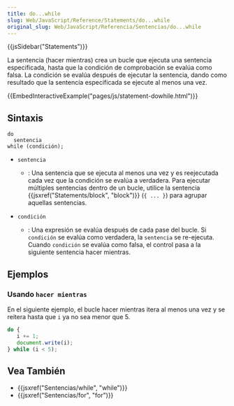```yaml
---
title: do...while
slug: Web/JavaScript/Reference/Statements/do...while
original_slug: Web/JavaScript/Referencia/Sentencias/do...while
---
```


{{jsSidebar("Statements")}}

La sentencia (hacer mientras) crea un bucle que ejecuta una sentencia especificada, hasta que la condición de comprobación se evalúa como falsa. La condición se evalúa después de ejecutar la sentencia, dando como resultado que la sentencia especificada se ejecute al menos una vez.

{{EmbedInteractiveExample("pages/js/statement-dowhile.html")}}

## Sintaxis

```
do
  sentencia
while (condición);
```

- `sentencia`
  - : Una sentencia que se ejecuta al menos una vez y es reejecutada cada vez que la condición se evalúa a verdadera. Para ejecutar múltiples sentencias dentro de un bucle, utilice la sentencia {{jsxref("Statements/block", "block")}} (`{ ... }`) para agrupar aquellas sentencias.

- `condición`
  - : Una expresión se evalúa después de cada pase del bucle. Si `condición` se evalúa como verdadera, la `sentencia` se re-ejecuta. Cuando `condición` se evalúa como falsa, el control pasa a la siguiente sentencia hacer mientras.

## Ejemplos

### Usando `hacer mientras`

En el siguiente ejemplo, el bucle hacer mientras itera al menos una vez y se reitera hasta que `i` ya no sea menor que 5.

```js
do {
   i += 1;
   document.write(i);
} while (i < 5);
```

## Vea También

- {{jsxref("Sentencias/while", "while")}}
- {{jsxref("Sentencias/for", "for")}}
